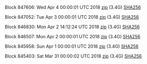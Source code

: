 Block 847606: Wed Apr  4 00:00:01 UTC 2018 [zip](https://dash-bootstrap.ams3.digitaloceanspaces.com/mainnet/2018-04-04/bootstrap.dat.zip) (3.4G) [SHA256](https://dash-bootstrap.ams3.digitaloceanspaces.com/mainnet/2018-04-04/sha256.txt)

Block 847052: Tue Apr  3 00:00:01 UTC 2018 [zip](https://dash-bootstrap.ams3.digitaloceanspaces.com/mainnet/2018-04-03/bootstrap.dat.zip) (3.4G) [SHA256](https://dash-bootstrap.ams3.digitaloceanspaces.com/mainnet/2018-04-03/sha256.txt)

Block 846830: Mon Apr  2 14:12:24 UTC 2018 [zip](https://dash-bootstrap.ams3.digitaloceanspaces.com/mainnet/2018-04-02/bootstrap.dat.zip) (3.4G) [SHA256](https://dash-bootstrap.ams3.digitaloceanspaces.com/mainnet/2018-04-02/sha256.txt)

Block 846507: Mon Apr  2 00:00:01 UTC 2018 [zip](https://dash-bootstrap.ams3.digitaloceanspaces.com/mainnet/2018-04-02/bootstrap.dat.zip) (3.4G) [SHA256](https://dash-bootstrap.ams3.digitaloceanspaces.com/mainnet/2018-04-02/sha256.txt)

Block 845958: Sun Apr  1 00:00:01 UTC 2018 [zip](https://dash-bootstrap.ams3.digitaloceanspaces.com/mainnet/2018-04-01/bootstrap.dat.zip) (3.4G) [SHA256](https://dash-bootstrap.ams3.digitaloceanspaces.com/mainnet/2018-04-01/sha256.txt)

Block 845403: Sat Mar 31 00:00:02 UTC 2018 [zip](https://dash-bootstrap.ams3.digitaloceanspaces.com/mainnet/2018-03-31/bootstrap.dat.zip) (3.4G) [SHA256](https://dash-bootstrap.ams3.digitaloceanspaces.com/mainnet/2018-03-31/sha256.txt)
